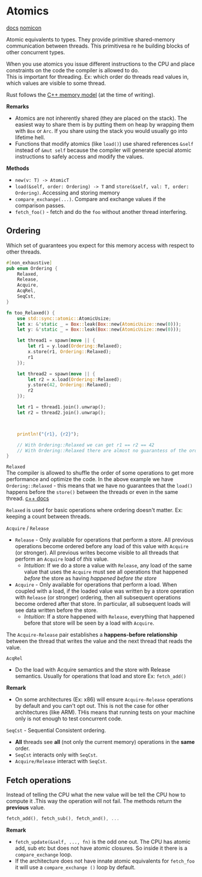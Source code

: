 # Atomics

[docs](https://doc.rust-lang.org/std/sync/atomic/)
[nomicon](https://doc.rust-lang.org/nomicon/atomics.html)


Atomic equivalents to types. They provide primitive shared-memory communication between threads. This primitivesa re he building blocks of other concurrent types. 

When you use atomics you issue different instructions to the CPU and place constraints on the code the compiler is allowed to do.  
This is important for threading. Ex:  which order do threads read values in, which values are visible to some thread.


Rust follows the [C++ memory model](https://en.cppreference.com/w/cpp/atomic/memory_order) (at the time of writing). 


**Remarks**
- Atomics are not inherently shared (they are placed on the stack). The easiest way to share them is by putting them on heap by wrapping them with `Box` or `Arc`. If you share using the stack you would usually go into lifetime hell. 
- Functions that modify atomics (like `load()`) use shared references `&self` instead of `&mut self` because the compiler will generate special atomic instructions to safely access and modify the values. 

**Methods**
- `new(v: T) -> AtomicT`
- `load(&self, order: Ordering) -> T` and `store(&self, val: T, order: Ordering)`. Accessing and storing memory
- `compare_exchange(...)`. Compare and exchange values if the comparison passes. 
- `fetch_foo()` - fetch and do the `foo` without another thread interfering. 

## Ordering

Which set of guarantees you expect for this memory access with respect to other threads. 
```rust
#[non_exhaustive]
pub enum Ordering {
    Relaxed,
    Release,
    Acquire,
    AcqRel,
    SeqCst,
}
```

```rust
fn too_Relaxed() {
    use std::sync::atomic::AtomicUsize;
    let x: &'static _ = Box::leak(Box::new(AtomicUsize::new(0)));
    let y: &'static _ = Box::leak(Box::new(AtomicUsize::new(0)));

    let thread1 = spawn(move || {
        let r1 = y.load(Ordering::Relaxed);
        x.store(r1, Ordering::Relaxed);
        r1
    });

    let thread2 = spawn(move || {
        let r2 = x.load(Ordering::Relaxed);
        y.store(42, Ordering::Relaxed);
        r2
    });

    let r1 = thread1.join().unwrap();
    let r2 = thread2.join().unwrap();



    println!("{r1}, {r2}");

    // With Ordering::Relaxed we can get r1 == r2 == 42
    // With Ordering::Relaxed there are almost no guarantess of the order of reading / writing.
}
```

`Relaxed`  
The compiler is allowed to shuffle the order of some operations to get more performance and optimize the code. In the above example we have `Ordering::Relaxed` - this means that we have no guarantees that the `load()` happens before the `store()` between the threads or even in the same thread. 
[c++ docs](https://en.cppreference.com/w/cpp/atomic/memory_order#Relaxed_ordering)

`Relaxed` is used for basic operations where ordering doesn't matter. Ex: keeping a count between threads. 


`Acquire` / `Release`  
- `Release` - Only available for operations that perform a store. All previous operations become ordered before any load of this value with `Acquire` (or stronger). All previous writes become visible to all threads that perform an `Acquire` load of *this* value.
  - *Intuition*: If we do a store a value with `Release`, any load of the same value that uses the `Acquire` must see all operations that happened *before* the store as having *happened before the store*
- `Acquire` - Only available for operations that perform a load.  When coupled with a load, if the loaded value was written by a store operation with `Release` (or stronger) ordering, then all subsequent operations become ordered after that store. In particular, all subsequent loads will see data written before the store.
    - *Intuition*: If a store happened with `Release`, everything that happened before that store will be seen by a load with `Acquire`. 


The `Acquire-Release` pair establishes a **happens-before relationship** between the thread that writes the value and the next thread that reads the value. 


`AcqRel`
- Do the load with Acquire semantics and the store with Release semantics. Usually for operations that load and store Ex: `fetch_add()`

**Remark**
- On some architectures (Ex: x86) will ensure `Acquire-Release` operations by default and you can't opt out. This is not the case for other architectures (like ARM). THis means that running tests on your machine only is not enough to test concurrent code. 

`SeqCst` - Sequential Consistent ordering. 
- **All** threads see **all** (not only the current memory) operations in the **same** order. 
- `SeqCst` interacts only with `SeqCst`. 
- `Acquire/Release` interact with `SeqCst`. 


## Fetch operations

Instead of telling the CPU what the new value will be tell the CPU how to compute it .This way the operation will not fail. The methods return the **previous** value.

```rust
fetch_add(), fetch_sub(), fetch_and(), ...
```

**Remark**
- `fetch_update(&self, ..., fn)` is the odd one out. The CPU has atomic add, sub etc but does not have atomic closures. So inside it there is a `compare_exchange` loop. 
- If the architecture does not have innate atomic equivalents for `fetch_foo` it will use a `compare_exchange ()` loop by default. 


